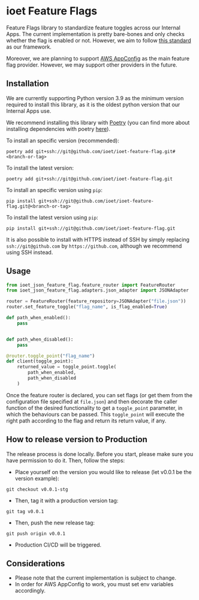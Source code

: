 # ioet Feature Flags

Feature Flags library to standardize feature toggles across our Internal Apps.
The current implementation is pretty bare-bones and only checks whether the flag is enabled or not.
However, we aim to follow [this standard](https://martinfowler.com/articles/feature-toggles.html) as our framework.

Moreover, we are planning to support [AWS AppConfig](https://docs.aws.amazon.com/appconfig/latest/userguide/what-is-appconfig.html) as the main feature flag provider. However, we may support other providers in the future.


## Installation
We are currently supporting Python version 3.9 as the minimum version required to install this library, as it is the oldest python version that our Internal Apps use.

We recommend installing this library with [Poetry](https://python-poetry.org/) (you can find more about installing dependencies with poetry [here](https://python-poetry.org/docs/cli/#add)).

To install an specific version (recommended):
```shell
poetry add git+ssh://git@github.com/ioet/ioet-feature-flag.git#<branch-or-tag>
```

To install the latest version:
```shell
poetry add git+ssh://git@github.com/ioet/ioet-feature-flag.git
```

To install an specific version using `pip`:
```
pip install git+ssh://git@github.com/ioet/ioet-feature-flag.git@<branch-or-tag>
```

To install the latest version using `pip`:
```
pip install git+ssh://git@github.com/ioet/ioet-feature-flag.git
```

It is also possible to install with HTTPS instead of SSH by simply replacing `ssh://git@github.com` by `https://github.com`, although we recommend using SSH instead.


## Usage

```python
from ioet_json_feature_flag.feature_router import FeatureRouter
from ioet_json_feature_flag.adapters.json_adapter import JSONAdapter

router = FeatureRouter(feature_repository=JSONAdapter("file.json"))
router.set_feature_toggle("flag_name", is_flag_enabled=True)

def path_when_enabled():
    pass


def path_when_disabled():
    pass

@router.toggle_point("flag_name")
def client(toggle_point):
    returned_value = toggle_point.toggle(
        path_when_enabled,
        path_when_disabled
    )
```

Once the feature router is declared, you can set flags (or get them from the 
configuration file specified at `file.json`) and then decorate the caller 
function of the desired functionality to get a `toggle_point` parameter, in which the behaviours can be passed. This `toggle_point` will execute the right path according to the flag and return its return value, if any.


## How to release version to Production
The release process is done locally. Before you start, please make sure you have permission to
do it. Then, follow the steps:
- Place yourself on the version you would like to release (let v0.0.1 be the version example):

```
git checkout v0.0.1-stg
```

- Then, tag it with a production version tag:

```
git tag v0.0.1
```

- Then, push the new release tag:

```
git push origin v0.0.1
```

- Production CI/CD will be triggered.

## Considerations
- Please note that the current implementation is subject to change.
- In order for AWS AppConfig to work, you must set env variables accordingly.
